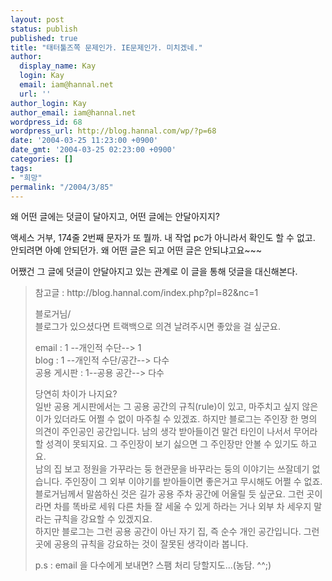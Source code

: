 ```yaml
---
layout: post
status: publish
published: true
title: "태터툴즈쪽 문제인가. IE문제인가. 미치겠네."
author:
  display_name: Kay
  login: Kay
  email: iam@hannal.net
  url: ''
author_login: Kay
author_email: iam@hannal.net
wordpress_id: 68
wordpress_url: http://blog.hannal.com/wp/?p=68
date: '2004-03-25 11:23:00 +0900'
date_gmt: '2004-03-25 02:23:00 +0900'
categories: []
tags:
- "희망"
permalink: "/2004/3/85"
---
```

<p>왜 어떤 글에는 덧글이 달아지고, 어떤 글에는 안달아지지?</p>
<p>액세스 거부, 174줄 2번째 문자가 또 뭘까. 내 작업 pc가 아니라서 확인도 할 수 없고. 안되려면 아예 안되던가. 왜 어떤 글은 되고 어떤 글은 안되냐고요~~~</p>
<p>어쨌건 그 글에 덧글이 안달아지고 있는 관계로 이 글을 통해 덧글을 대신해본다.</p>
<blockquote><p>
참고글 : http://blog.hannal.com/index.php?pl=82&nc=1</p>
<p>블로거님/<br />
블로그가 있으셨다면 트랙백으로 의견 날려주시면 좋았을 걸 싶군요.</p>
<p>email : 1 --개인적 수단--> 1<br />
blog : 1 --개인적 수단/공간--> 다수<br />
공용 게시판 : 1--공용 공간--> 다수</p>
<p>당연히 차이가 나지요?<br />
일반 공용 게시판에서는 그 공용 공간의 규칙(rule)이 있고, 마주치고 싶지 않은 이가 있더라도 어쩔 수 없이 마주칠 수 있겠죠. 하지만 블로그는 주인장 한 명의 의견이 주인공인 공간입니다. 남의 생각 받아들이건 말건 타인이 나서서 무어라 할 성격이 못되지요. 그 주인장이 보기 싫으면 그 주인장만 안볼 수 있기도 하고요.<br />
남의 집 보고 정원을 가꾸라는 둥 현관문을 바꾸라는 둥의 이야기는 쓰잘데기 없습니다. 주인장이 그 외부 이야기를 받아들이면 좋은거고 무시해도 어쩔 수 없죠.<br />
블로거님께서 말씀하신 것은 길가 공용 주차 공간에 어울릴 듯 싶군요. 그런 곳이라면 차를 똑바로 세워 다른 차들 잘 세울 수 있게 하라는 거나 외부 차 세우지 말라는 규칙을 강요할 수 있겠지요.<br />
하지만 블로그는 그런 공용 공간이 아닌 자기 집, 즉 순수 개인 공간입니다. 그런 곳에 공용의 규칙을 강요하는 것이 잘못된 생각이라 봅니다.</p>
<p>p.s : email 을 다수에게 보내면? 스팸 처리 당할지도...(농담. ^^;)
</p></blockquote>

